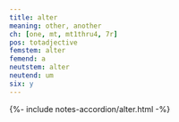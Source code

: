 ```yaml
---
title: alter
meaning: other, another
ch: [one, mt, mt1thru4, 7r]
pos: totadjective
femstem: alter
femend: a
neutstem: alter
neutend: um
six: y
---
```

{%- include notes-accordion/alter.html -%}